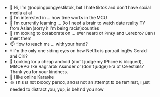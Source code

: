 - 👋 Hi, I’m @nopingpongyestiktok, but I hate tiktok and don't have social media at all
- 👀 I’m interested in ... how time works in the MCU
- 🌱 I’m currently learning ... Do I need a brain to watch date reality TV from Asian (sorry if I'm being racist)counties
- 💞️ I’m looking to collaborate on ... ever heard of Pinky and Cerebro? Can I meet them
- 📫 How to reach me ... with your hand?
- 💀 I'm the only one siding eyes on how Netflix is portrait inglês Gerald and Ciri?
- 🤖 Looking for a cheap android (don't judge my IPhone is bloqued), MMORPG like Ragnarok Asunder or (don't judge) Era of Celestials? Thank you for your kindness.
- 🎤 I like online Karaoke
- 🩸 This is not bloody period, and is not an attempt to be feminist, I just needed to distract you, yup, is behind you now


<!---
nopingpongyestiktok/nopingpongyestiktok is a ✨ special ✨ repository because its `README.md` (this file) appears on your GitHub profile.
You can click the Preview link to take a look at your changes.
--->
